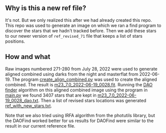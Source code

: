 ## Why is this a new ref file?
It's not. But we only realized this after we had already created this repo. This
repo was used to generate an image on which we ran a find program to discover
the stars that we hadn't tracked before. Then we add these stars to our newer
version of `ref_revised_71` file that keeps a list of stars positions.

## How and what
Raw images numbered 271-280 from July 28, 2022 were used to generate aligned
combined using darks from the night and masterflat from 2022-06-19. The program
[create_align_combined.py](./create_align_combined.py) was used to create the
aligned combined. The result is
[m23_7.0_2022-06-19_0028.fit](./m23_7.0_2022-06-19_0028.fit). Running the [DAO
finder](https://photutils.readthedocs.io/en/stable/api/photutils.detection.DAOStarFinder.html#photutils.detection.DAOStarFinder)
algorithm on this aligned combined image using the program in
[main.py](./main.py) we found 3407 stars that are kept in
[m23_7.0_2022-06-19_0028_dao.txt](./m23_7.0_2022-06-19_0028_dao.txt). Then a list of revised 
stars locations was generated [ref_with_new_stars.txt](./ref_with_new_stars.txt).

Note that we also tried using IRFA algorithm from the photutils library, but the
DAOFind worked better for us results for DAOFind were similar to the result in
our current reference file.
